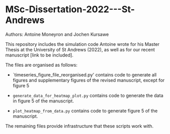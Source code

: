 # MSc-Dissertation-2022---St-Andrews

Authors: Antoine Moneyron and Jochen Kursawe

This repository includes the simulation code Antoine wrote for his Master Thesis at the University of St Andrews (2022), as well as for our recent manuscript [link to be included].

The files are organised as follows:

- `timeseries_figure_file_reorganised.py' contains code to generate all figures and supplementary figures of the revised manuscript, except for figure 5

- `generate_data_for_heatmap_plot.py` contains code to generate the data in figure 5 of the manuscript.

- `plot_heatmap_from_data.py` contains code to generate figure 5 of the manuscript.

The remaining files provide infrastructure that these scripts work with.
